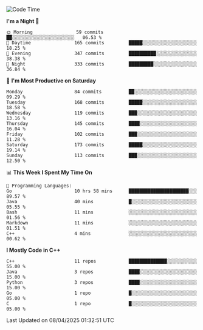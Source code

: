 <!--START_SECTION:waka-->
![Code Time](http://img.shields.io/badge/Code%20Time-344%20hrs%2029%20mins-blue)

**I'm a Night 🦉** 

```text
🌞 Morning                59 commits          ██░░░░░░░░░░░░░░░░░░░░░░░   06.53 % 
🌆 Daytime                165 commits         █████░░░░░░░░░░░░░░░░░░░░   18.25 % 
🌃 Evening                347 commits         ██████████░░░░░░░░░░░░░░░   38.38 % 
🌙 Night                  333 commits         █████████░░░░░░░░░░░░░░░░   36.84 % 
```
📅 **I'm Most Productive on Saturday** 

```text
Monday                   84 commits          ██░░░░░░░░░░░░░░░░░░░░░░░   09.29 % 
Tuesday                  168 commits         █████░░░░░░░░░░░░░░░░░░░░   18.58 % 
Wednesday                119 commits         ███░░░░░░░░░░░░░░░░░░░░░░   13.16 % 
Thursday                 145 commits         ████░░░░░░░░░░░░░░░░░░░░░   16.04 % 
Friday                   102 commits         ███░░░░░░░░░░░░░░░░░░░░░░   11.28 % 
Saturday                 173 commits         █████░░░░░░░░░░░░░░░░░░░░   19.14 % 
Sunday                   113 commits         ███░░░░░░░░░░░░░░░░░░░░░░   12.50 % 
```


📊 **This Week I Spent My Time On** 

```text
💬 Programming Languages: 
Go                       10 hrs 58 mins      ██████████████████████░░░   89.57 % 
Java                     40 mins             █░░░░░░░░░░░░░░░░░░░░░░░░   05.55 % 
Bash                     11 mins             ░░░░░░░░░░░░░░░░░░░░░░░░░   01.56 % 
Markdown                 11 mins             ░░░░░░░░░░░░░░░░░░░░░░░░░   01.51 % 
C++                      4 mins              ░░░░░░░░░░░░░░░░░░░░░░░░░   00.62 % 
```

**I Mostly Code in C++** 

```text
C++                      11 repos            ██████████████░░░░░░░░░░░   55.00 % 
Java                     3 repos             ████░░░░░░░░░░░░░░░░░░░░░   15.00 % 
Python                   3 repos             ████░░░░░░░░░░░░░░░░░░░░░   15.00 % 
Go                       1 repo              █░░░░░░░░░░░░░░░░░░░░░░░░   05.00 % 
C                        1 repo              █░░░░░░░░░░░░░░░░░░░░░░░░   05.00 % 
```




 Last Updated on 08/04/2025 01:32:51 UTC
<!--END_SECTION:waka-->
